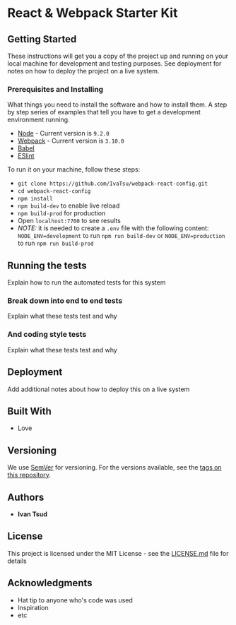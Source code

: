 # React & Webpack Starter Kit

## Getting Started

These instructions will get you a copy of the project up and running on your local machine for development and testing purposes. See deployment for notes on how to deploy the project on a live system.

### Prerequisites and Installing

What things you need to install the software and how to install them. A step by step series of examples that tell you have to get a development environment running.

* [Node](https://nodejs.org/en/) - Current version is `9.2.0`
* [Webpack](https://webpack.js.org/) - Current version is `3.10.0`
* [Babel](https://babeljs.io/)
* [ESlint](https://eslint.org/)

To run it on your machine, follow these steps:

- `git clone https://github.com/IvaTsu/webpack-react-config.git`
- `cd webpack-react-config`
- `npm install`
- `npm build-dev` to enable live reload
- `npm build-prod` for production
- Open `localhost:7700` to see results
- *NOTE:* it is needed to create a `.env` file with the following content: `NODE_ENV=development` to run `npm run build-dev` or `NODE_ENV=production` to run `npm run build-prod`

## Running the tests

Explain how to run the automated tests for this system

### Break down into end to end tests

Explain what these tests test and why

### And coding style tests

Explain what these tests test and why

## Deployment

Add additional notes about how to deploy this on a live system

## Built With

* Love

## Versioning

We use [SemVer](http://semver.org/) for versioning. For the versions available, see the [tags on this repository](https://github.com/your/project/tags).

## Authors

* **Ivan Tsud**

## License

This project is licensed under the MIT License - see the [LICENSE.md](LICENSE.md) file for details

## Acknowledgments

* Hat tip to anyone who's code was used
* Inspiration
* etc
